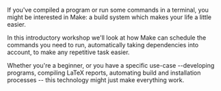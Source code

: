 If you've compiled a program or run some commands in a terminal, you might be interested in Make: a build system which makes your life a little easier.

In this introductory workshop we'll look at how Make can schedule the commands you need to run, automatically taking dependencies into account, to make any repetitive task easier.

Whether you're a beginner, or you have a specific use-case --developing programs, compiling LaTeX reports, automating build and installation processes -- this technology might just make everything work.
